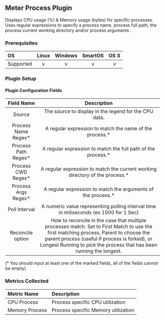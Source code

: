 Meter Process Plugin
---------------------------

Displays CPU usage (%) & Memory usage (bytes) for specific processes. Uses regular expressions to specify a process name, process full path, the process current working directory and/or process arguments .

### Prerequisites

|     OS    | Linux | Windows | SmartOS | OS X |
|:----------|:-----:|:-------:|:-------:|:----:|
| Supported |   v   |    v    |    v    |  v   |


### Plugin Setup

#### Plugin Configuration Fields

|Field Name                    |Description                                                                                                                          |
|:----------------------------:|:-------------------------------------------------------------------------------------------------------------------------------------------------------------:|
|Source            |The source to display in the legend for the CPU data. |
|Process Name Regex* | A regular expression to match the name of the process.* |
|Process Path Regex*|A regular expression to match the full path of the process.*|
|Process CWD Regex* |A regular expression to match the current working directory of the process.* |
|Process Args Regex* |A regular expression to match the arguments of the process.* |
|Poll Interval |A numeric value representing polling interval time in miliseconds (ex 1000 for 1 Sec)|
|Reconcile option  |How to reconcile in the case that multiple processes match.  Set to First Match to use the first matching process, Parent to choose the parent process (useful if process is forked), or Longest Running to pick the process that has been running the longest.|

 (* You should input at least one of the marked fields, all of the fields cannot be empty)
### Metrics Collected

|Metric Name|Description                     |
|:----------|:-------------------------------|
|CPU Process|Process specific CPU utilization|
|Memory Process|Process specific Memory utilization|






